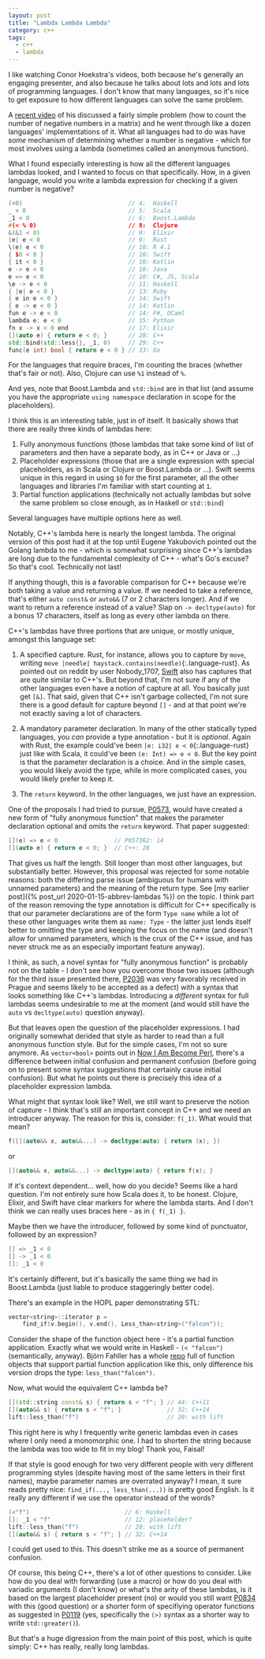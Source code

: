 ```yaml
---
layout: post
title: "Lambda Lambda Lambda"
category: c++
tags:
  - c++
  - lambda
---
```


I like watching Conor Hoekstra's videos, both because he's generally an engaging presenter, and also because he talks about lots and lots and lots of programming languages. I don't know that many languages, so it's nice to get exposure to how different languages can solve the same problem.

A [recent video](https://www.youtube.com/watch?v=pDbDtGn1PXk) of his discussed a fairly simple problem (how to count the number of negative numbers in a matrix) and he went through like a dozen languages' implementations of it. What all languages had to do was have _some_ mechanism of determining whether a number is negative - which for most involves using a lambda (sometimes called an anonymous function).

What I found especially interesting is how all the different languages lambdas looked, and I wanted to focus on that specifically. How, in a given language, would you write a lambda expression for checking if a given number is negative?

```cpp
(<0)                              // 4:  Haskell
_ < 0                             // 5:  Scala
_1 < 0                            // 6:  Boost.Lambda
#(< % 0)                          // 8:  Clojure
&(&1 < 0)                         // 9:  Elixir
|e| e < 0                         // 9:  Rust
\(e) e < 0                        // 10: R 4.1
{ $0 < 0 }                        // 10: Swift
{ it < 0 }                        // 10: Kotlin
e -> e < 0                        // 10: Java
e => e < 0                        // 10: C#, JS, Scala
\e -> e < 0                       // 11: Haskell
{ |e| e < 0 }                     // 13: Ruby
{ e in e < 0 }                    // 14: Swift
{ e -> e < 0 }                    // 14: Kotlin
fun e -> e < 0                    // 14: F#, OCaml
lambda e: e < 0                   // 15: Python
fn x -> x < 0 end                 // 17: Elixir
[](auto e) { return e < 0; }      // 28: C++
std::bind(std::less{}, _1, 0)     // 29: C++
func(e int) bool { return e < 0 } // 33: Go 
```

For the languages that require braces, I'm counting the braces (whether that's fair or not). Also, Clojure can use `%1` instead of `%`.

And yes, note that Boost.Lambda and `std::bind` are in that list (and assume you have the appropriate `using namespace` declaration in scope for the placeholders).

I think this is an interesting table, just in of itself. It basically shows that there are really three kinds of lambdas here:

1. Fully anonymous functions (those lambdas that take some kind of list of parameters and then have a separate body, as in C++ or Java or ...)
2. Placeholder expressions (those that are a single expression with special placeholders, as in Scala or Clojure or Boost.Lambda or ...). Swift seems unique in this regard in using `$0` for the first parameter, all the other languages and libraries I'm familiar with start counting at `1`. 
3. Partial function applications (technically not actually lambdas but solve the same problem so close enough, as in Haskell or `std::bind`)

Several languages have multiple options here as well.

Notably, C++'s lambda here is nearly the longest lambda. The original version of this post had it at the top until Eugene Yakubovich pointed out the Golang lambda to me - which is somewhat surprising since C++'s lambdas are long due to the fundamental complexity of C++ - what's Go's excuse? So that's cool. Technically not last!

If anything though, this is a favorable comparison for C++ because we're both taking a value and returning a value. If we needed to take a reference, that's either `auto const&` or `auto&&` (7 or 2 characters longer). And if we want to return a reference instead of a value? Slap on `-> decltype(auto)` for a bonus 17 characters, itself as long as every other lambda on there. 

C++'s lambdas have three portions that are unique, or mostly unique, amongst this language set:

1. A specified capture. Rust, for instance, allows you to capture by `move`, writing `move |needle| haystack.contains(needle)`{:.language-rust}. As pointed out on reddit by user Nobody_1707, [Swift](https://docs.swift.org/swift-book/ReferenceManual/Expressions.html#ID544) also has captures that are quite similar to C++'s. But beyond that, I'm not sure if any of the other languages even have a notion of capture at all. You basically just get `[&]`. That said, given that C++ isn't garbage collected, I'm not sure there is a good default for capture beyond `[]` - and at that point we're not exactly saving a lot of characters.

2. A mandatory parameter declaration. In many of the other statically typed languages, you _can_ provide a type annotation - but it is _optional_. Again with Rust, the example could've been `|e: i32| e < 0`{:.language-rust} just like with Scala, it could've been `(e: Int) => e < 0`. But the key point is that the parameter declaration is a choice. And in the simple cases, you would likely avoid the type, while in more complicated cases, you would likely prefer to keep it.

3. The `return` keyword. In the other languages, we just have an expression.

One of the proposals I had tried to pursue, [P0573](https://wg21.link/p0573), would have  created a new form of "fully anonymous function" that makes the parameter declaration optional and omits the `return` keyword. That paper suggested:

```cpp
[](e) => e < 0                // P0573R2: 14
[](auto e) { return e < 0; }  // C++: 28
```

That gives us half the length. Still longer than most other languages, but substantially better. However, this proposal was rejected for some notable reasons: both the differing parse issue (ambiguous for humans with unnamed parameters) and the meaning of the return type. See [my earlier post]({% post_url 2020-01-15-abbrev-lambdas %}) on the topic. I think part of the reason removing the type annotation is difficult for C++ specifically is that our parameter declarations are of the form `Type name` while a lot of these other languages write them as `name: Type` - the latter just lends itself better to omitting the type and keeping the focus on the name (and doesn't allow for unnamed parameters, which is the crux of the C++ issue, and has never struck me as an especially important feature anyway).

I think, as such, a novel syntax for "fully anonymous function" is probably not on the table - I don't see how you overcome those two issues (although for the third issue presented there, [P2036](https://wg21.link/p2036) was very favorably received in Prague and seems likely to be accepted as a defect) with a syntax that looks something like C++'s lambdas. Introducing a _different_ syntax for full lambdas seems undesirable to me at the moment (and would still have the `auto` vs `decltype(auto)` question anyway).

But that leaves open the question of the placeholder expressions. I had originally somewhat derided that style as harder to read than a full anonymous function style. But for the simple cases, I'm not so sure anymore. As `vector<bool>` points out in [Now I Am Become Perl](https://vector-of-bool.github.io/2018/10/31/become-perl.html), there's a difference between initial confusion and permanent confusion (before going on to present some syntax suggestions that certainly cause initial confusion). But what he points out there is precisely this idea of a placeholder expression lambda.

What might that syntax look like? Well, we still want to preserve the notion of capture - I think that's still an important concept in C++ and we need an introducer anyway. The reason for this is, consider: `f(_1)`. What would that mean?

```cpp
f([](auto&& x, auto&&...) -> decltype(auto) { return (x); })
```
or
```cpp
[](auto&& x, auto&&...) -> decltype(auto) { return f(x); }
```

If it's context dependent... well, how do you decide? Seems like a hard question. I'm not entirely sure how Scala does it, to be honest. Clojure, Elixir, and Swift have clear markers for where the lambda starts. And I don't think we can really uses braces here - as in `{ f(_1) }`.

Maybe then we have the introducer, followed by some kind of punctuator, followed by an expression?

```cpp
[] => _1 < 0
[] -> _1 < 0
[]: _1 < 0
```

It's certainly different, but it's basically the same thing we had in Boost.Lambda (just liable to produce staggeringly better code).

There's an example in the HOPL paper demonstrating STL:

```cpp
vector<string>::iterator p =
    find_if(v.begin(), v.end(), Less_than<string>("falcon"));
```

Consider the shape of the function object here - it's a partial function application. Exactly what we would write in Haskell - `(< "falcon")` (semantically, anyway). Björn Fahller has a whole [repo](https://github.com/rollbear/lift) full of function objects that support partial function application like this, only difference his version drops the type:  `less_than("falcon")`.

Now, what would the equivalent C++ lambda be?
```cpp
[](std::string const& s) { return s < "f"; } // 44: C++11
[](auto&& s) { return s < "f"; }             // 32: C++14
lift::less_than("f")                         // 20: with lift 
```

This right here is why I frequently write generic lambdas even in cases where I only need a monomorphic one. I had to shorten the string because the lambda was too wide to fit in my blog! Thank you, Faisal!

If that style is good enough for two very different people with very different programming styles (despite having most of the same letters in their first names), maybe parameter names are overrated anyway? I mean, it sure reads pretty nice: `find_if(..., less_than(...))` is pretty good English. Is it really any different if we use the operator instead of the words?

```cpp
(<"f")                           // 6: Haskell
[]: _1 < "f"                     // 12: placeholder?
lift::less_than("f")             // 20: with lift 
[](auto&& s) { return s < "f"; } // 32: C++14
```

I could get used to this. This doesn't strike me as a source of permanent confusion.

Of course, this being C++, there's a lot of other questions to consider. Like how do you deal with forwarding (use a macro) or how do you deal with variadic arguments (I don't know) or what's the arity of these lambdas, is it based on the largest placeholder present (no) or would you still want [P0834](https://wg21.link/p0834) with this (good question) or a shorter form of specifiying operator functions as suggested in [P0119](https://wg21.link/p0119) (yes, specifically the `(>)` syntax as a shorter way to write `std::greater()`).

But that's a huge digression from the main point of this post, which is quite simply: C++ has really, really long lambdas.
